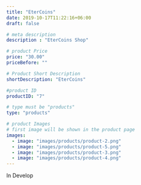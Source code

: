 ```yaml
---
title: "EterCoins"
date: 2019-10-17T11:22:16+06:00
draft: false

# meta description
description : "EterCoins Shop"

# product Price
price: "30.00"
priceBefore: ""

# Product Short Description
shortDescription: "EterCoins"

#product ID
productID: "7"

# type must be "products"
type: "products"

# product Images
# first image will be shown in the product page
images:
  - image: "images/products/product-2.png"
  - image: "images/products/product-5.png"
  - image: "images/products/product-3.png"
  - image: "images/products/product-4.png"
---
```


In Develop
